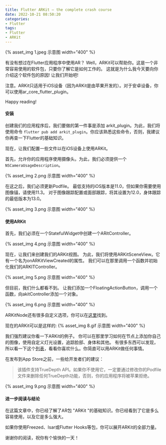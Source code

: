 ```yaml
---
title: Flutter ARKit — the complete crash course
date: 2022-10-21 08:50:20
categories:
- Flutter
tags:
- Flutter
- ARKit
---
```


{% asset_img 1.jpeg 示意图 width="400" %}

有没有想过在Flutter应用程序中使用AR？
Well，ARKit可以帮助你。这是一个非常容易使用的软件包，只要你了解它是如何工作的。
这就是为什么我今天要向你介绍这个软件包的原因! 让我们开始吧!

<!--more-->

注意。ARKit只适用于iOS设备（因为ARKit是由苹果开发的）。对于安卓设备，你可以使用ar_core_flutter_plugin。

Happy reading!

#### 安装
创建我们的应用程序后，我们要做的第一件事是添加 arkit_plugin。为此，我们将使用命令
```flutter pub add arkit_plugin```。你应该熟悉这些命令，否则，我建议你再查一下Flutter的基础知识。

现在，让我们配置一些文件以在iOS设备上使用ARKit。

首先，允许你的应用程序使用摄像头。为此，我们必须提供一个```NSCameraUsageDescription```。

{% asset_img 2.png 示意图 width="400" %}

在这之后，我们必须更新Podfile。
最低支持的iOS版本是11.0，但如果你需要使用图像锚，请使用11.3。
对于图像跟踪配置或面部跟踪，将其设置为12.0，身体跟踪的最低版本为13.0。

{% asset_img 3.png 示意图 width="400" %}

#### 使用ARKit
首先，我们必须在一个StatefulWidget中创建一个ARitController。

{% asset_img 4.png 示意图 width="400" %}

现在，让我们来创建我们的ARKit视图。
为此，我们将使用ARKitSceneView。它有一个名为onARKitViewCreated的属性。
我们可以在那里调用一个函数并初始化我们的ARKITController。

{% asset_img 5.png 示意图 width="400" %}

但目前，我们什么都看不到。
让我们添加一个FloatingActionButton，调用一个函数，向akitController添加一个对象。

{% asset_img 6.png 示意图 width="400" %}

ARKitNode还有很多自定义选项，你可以在[这里](https://pub.dev/documentation/arkit_plugin/latest/arkit_plugin/ARKitNode-class.html)找到。

现在的ARKit可以是这样的:
{% asset_img 8.gif 示意图 width="400" %}

我们强烈建议你看一下ARKit的例子。
你可以在那里学习如何在节点上添加你自己的图像，使用自定义灯光设置，追踪脸部、身体和其他。
有很多东西可以发现，所以看一下这个[列表](https://pub.dev/packages/arkit_plugin#examples)，看看你喜欢什么。你简直可以用ARKit做任何事情。

在发布到App Store之前，一些给开发者们的建议：

> 该插件支持TrueDepth API。如果你不使用它，一定要通过修改你的Podfile文件来删除任何TrueDepth功能，否则，你的应用程序将被苹果拒绝。

{% asset_img 9.png 示意图 width="400" %}

#### 进一步阅读与结论
在这篇文章中，你已经了解了AR包 "ARKit "的基础知识。你已经看到了它是多么容易使用，以及它是多么强大。

如果你使用Freezed、Isar或Flutter Hooks等包，你可以展开ARKit的全部力量。

谢谢你的阅读，祝你有个愉快的一天！

<!-- https://tomicriedel.medium.com/4007f8b7f945 -->